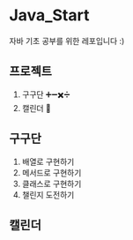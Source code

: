 # Java_Start
자바 기초 공부를 위한 레포입니다 :)

## 프로젝트
1. 구구단 ➕➖✖️➗
2. 캘린더 📝

## 구구단
1. 배열로 구현하기
2. 메서드로 구현하기
3. 클래스로 구현하기
4. 챌린지 도전하기

## 캘린더
